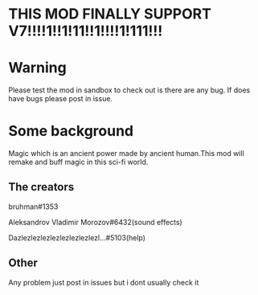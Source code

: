 # THIS MOD FINALLY SUPPORT V7!!!!1!!1!11!!1!!!!1!111!!!

# Warning
Please test the mod in sandbox to check out is there are any bug.
If does have bugs please post in issue.

# Some background 
Magic which is an ancient power made by ancient human.This mod will remake and buff magic in this sci-fi world.

## The creators 

bruhman#1353

Aleksandrov Vladimir Morozov#6432(sound effects)

Dazlezlezlezlezlezlezlezlezl…#5103(help)

## Other

Any problem just post in issues but i dont usually check it
